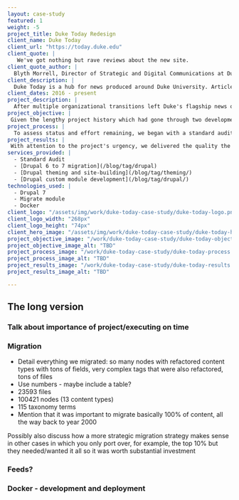 ```yaml
---
layout: case-study
featured: 1
weight: -5
project_title: Duke Today Redesign
client_name: Duke Today
client_url: "https://today.duke.edu"
client_quote: |
   We've got nothing but rave reviews about the new site.
client_quote_author: |
  Blyth Morrell, Director of Strategic and Digital Communications at Duke University
client_description: |
  Duke Today is a hub for news produced around Duke University. Articles are produced by staff and faculty across the university and health system to comprise a one-stop-shop for news from around Duke.
client_dates: 2016 - present
project_description: |
  After multiple organizational transitions left Duke's flagship news outlet's redesign languishing for nearly two years, Savas Labs, as the third development agency, rescued the project delivering a complex content migration, building on top of other agencies' code, all within four months!
project_objective: |
 Given the lengthy project history which had gone through two development agencies, by the time Savas Labs was brought in by design partner and fellow Durham natives Cuberis, our edict was to deliver the finished product ASAP. While appreciating the urgency, we didn't cut corners, and provided insights into best practices for performance, monitoring and security.
project_process: |
  To assess status and effort remaining, we began with a standard audit assessing system quality and functional completion. Once we were better oriented with organizational goals and the work that remained, we charged ahead on weekly development sprints. We collaborated daily with the Cuberis team to ensure user experience and design carried as much weight as the functional improvements we implemented. We staged work on Duke's cutting-edge custom hosting infrastructure using Docker containerization to enlist consistent feedback from all stakeholders throughout.
project_results: |
 With attention to the project's urgency, we delivered the quality the Duke brand demands efficiently and expediently, and the results were celebrated across the University. In four months, we took sixteen years and 120,000 articles worth of rich inter-departmental content and, with Cuberis's help, made it more engaging and accessible for all users.
services_provided: |
  - Standard Audit
  - [Drupal 6 to 7 migration](/blog/tag/drupal)
  - [Drupal theming and site-building](/blog/tag/theming/)
  - [Drupal custom module development](/blog/tag/drupal/)
technologies_used: |
  - Drupal 7
  - Migrate module
  - Docker
client_logo: "/assets/img/work/duke-today-case-study/duke-today-logo.png"
client_logo_width: "268px"
client_logo_height: "74px"
client_hero_image: "/assets/img/work/duke-today-case-study/duke-today-hero.jpg"
project_objective_image: "/work/duke-today-case-study/duke-today-objective.jpg"
project_objective_image_alt: "TBD"
project_process_image: "/work/duke-today-case-study/duke-today-process.jpg"
project_process_image_alt: "TBD"
project_results_image: "/work/duke-today-case-study/duke-today-results.jpg"
project_results_image_alt: "TBD"

---
```


## The long version

### Talk about importance of project/executing on time

### Migration

- Detail everything we migrated: so many nodes with refactored content types with tons of fields, very complex tags that were also refactored, tons of files
- Use numbers - maybe include a table?
 - 23593 files
 - 100421 nodes (13 content types)
 - 115 taxonomy terms
- Mention that it was important to migrate basically 100% of content, all the way back to year 2000

Possibly also discuss how a more strategic migration strategy makes sense in other cases in which you only port over, for example, the top 10% but they needed/wanted it all so it was worth substantial investment

### Feeds?

### Docker - development and deployment
